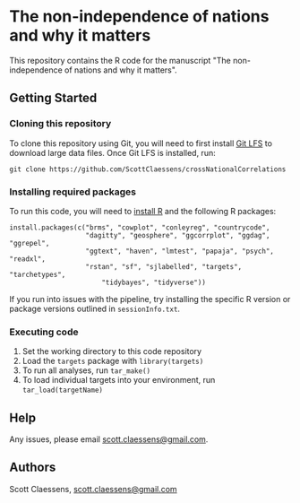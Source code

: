 # The non-independence of nations and why it matters

This repository contains the R code for the manuscript "The non-independence of nations and why it matters".

## Getting Started

### Cloning this repository

To clone this repository using Git, you will need to first install [Git LFS](https://git-lfs.github.com/) to download large data files. Once Git LFS is installed, run:

```
git clone https://github.com/ScottClaessens/crossNationalCorrelations
```

### Installing required packages

To run this code, you will need to [install R](https://www.r-project.org/) and the following R packages:

```
install.packages(c("brms", "cowplot", "conleyreg", "countrycode", 
                   "dagitty", "geosphere", "ggcorrplot", "ggdag", "ggrepel", 
                   "ggtext", "haven", "lmtest", "papaja", "psych", "readxl", 
                   "rstan", "sf", "sjlabelled", "targets", "tarchetypes",
		               "tidybayes", "tidyverse"))
```

If you run into issues with the pipeline, try installing the specific R version or package versions outlined in `sessionInfo.txt`.

### Executing code

1. Set the working directory to this code repository
2. Load the `targets` package with `library(targets)`
3. To run all analyses, run `tar_make()`
4. To load individual targets into your environment, run `tar_load(targetName)`

## Help

Any issues, please email scott.claessens@gmail.com.

## Authors

Scott Claessens, scott.claessens@gmail.com
